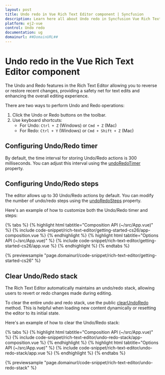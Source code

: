 ```yaml
---
layout: post
title: Undo redo in Vue Rich Text Editor component | Syncfusion
description: Learn here all about Undo redo in Syncfusion Vue Rich Text Editor component of Syncfusion Essential JS 2 and more.
platform: ej2-vue
control: Undo redo 
documentation: ug
domainurl: ##DomainURL##
---
```


# Undo redo in the Vue Rich Text Editor component

The Undo and Redo features in the Rich Text Editor allowing you to reverse or restore recent changes, providing a safety net for text edits and enhancing the overall editing experience.

There are two ways to perform Undo and Redo operations:

1. Click the Undo or Redo buttons on the toolbar.
2. Use keyboard shortcuts:
   - For Undo: `Ctrl + Z` (Windows) or `Cmd + Z` (Mac)
   - For Redo: `Ctrl + Y` (Windows) or `Cmd + Shift + Z` (Mac)

## Configuring Undo/Redo timer

By default, the time interval for storing Undo/Redo actions is 300 milliseconds. You can adjust this interval using the [undoRedoTimer](https://ej2.syncfusion.com/vue/documentation/api/rich-text-editor/#undoredotimer) property.

## Configuring Undo/Redo steps

The editor allows up to 30 Undo/Redo actions by default. You can modify the number of undo/redo steps using the [undoRedoSteps](https://ej2.syncfusion.com/vue/documentation/api/rich-text-editor/#undoredosteps) property.

Here's an example of how to customize both the Undo/Redo timer and steps:

{% tabs %}
{% highlight html tabtitle="Composition API (~/src/App.vue)" %}
{% include code-snippet/rich-text-editor/getting-started-cs26/app-composition.vue %}
{% endhighlight %}
{% highlight html tabtitle="Options API (~/src/App.vue)" %}
{% include code-snippet/rich-text-editor/getting-started-cs26/app.vue %}
{% endhighlight %}
{% endtabs %}
        
{% previewsample "page.domainurl/code-snippet/rich-text-editor/getting-started-cs26" %}

## Clear Undo/Redo stack

The Rich Text Editor automatically maintains an undo/redo stack, allowing users to revert or redo changes made during editing.

To clear the entire undo and redo stack, use the public [clearUndoRedo](https://ej2.syncfusion.com/vue/documentation/api/rich-text-editor/#clearundoredo) method. This is helpful when loading new content dynamically or resetting the editor to its initial state.

Here's an example of how to clear the Undo/Redo stack:

{% tabs %}
{% highlight html tabtitle="Composition API (~/src/App.vue)" %}
{% include code-snippet/rich-text-editor/undo-redo-stack/app-composition.vue %}
{% endhighlight %}
{% highlight html tabtitle="Options API (~/src/App.vue)" %}
{% include code-snippet/rich-text-editor/undo-redo-stack/app.vue %}
{% endhighlight %}
{% endtabs %}
        
{% previewsample "page.domainurl/code-snippet/rich-text-editor/undo-redo-stack" %}